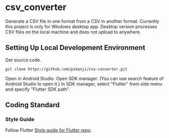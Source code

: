 # csv_converter

Generate a CSV file in one format from a CSV in another format.
Currently this project is only for Windows desktop app.
Desktop version processes CSV files on the local machine and does not upload to anywhere.

## Setting Up Local Development Environment
Get source code.
```shell
git clone https://github.com/pikanji/csv-converter.git
```

Open in Android Studio.
Open SDK manager. (You can use search feature of Android Studio to open it.)
In SDK manager, select "Flutter" from side menu and specify "Flutter SDK path".

## Coding Standard
### Style Guide
Follow Flutter [Style guide for Flutter repo](https://github.com/flutter/flutter/wiki/Style-guide-for-Flutter-repo).
